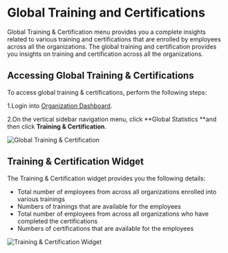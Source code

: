 # Global Training and Certifications

Global Training & Certification menu provides you a complete insights related to various training and certifications that are enrolled by employees across all the organizations. The global training and certification provides you insights on training and certification across all the organizations. 

## Accessing Global Training & Certifications 

To access global training & certifications, perform the following steps:

1.Login into [Organization Dashboard](https://organization.v2.lfx.linuxfoundation.org). 

2.On the vertical sidebar navigation menu, click **Global Statistics **and then click **Training & Certification**. 

![Global Training & Certification](https://files.gitbook.com/v0/b/gitbook-28427.appspot.com/o/assets%2F-MgAESFs0H7zYsmTgcOZ%2F-Mia-KQffTz7tjNxhQBx%2F-Mia1luYBKWi-E7AieAw%2FGlobal_T%26C.png?alt=media\&token=c6d54f32-e6fb-4216-b17f-e01eba8cd8f7)



## Training & Certification Widget   

The Training & Certification widget provides you the following details:

* Total number of employees from across all organizations enrolled into various trainings
* Numbers of trainings that are available for the employees
* Total number of employees from across all organizations who have completed the certifications 
* Numbers of certifications that are available for the employees

![Training & Certification Widget](https://files.gitbook.com/v0/b/gitbook-28427.appspot.com/o/assets%2F-MgAESFs0H7zYsmTgcOZ%2F-Mia40HKiBbHDyKoMEI7%2F-Mia7Grr9\_BMTQfhKP9T%2FGlobal_T%26C_Widget.png?alt=media\&token=238b930f-b496-4b0a-b1eb-e77d979bf8d3)



##

